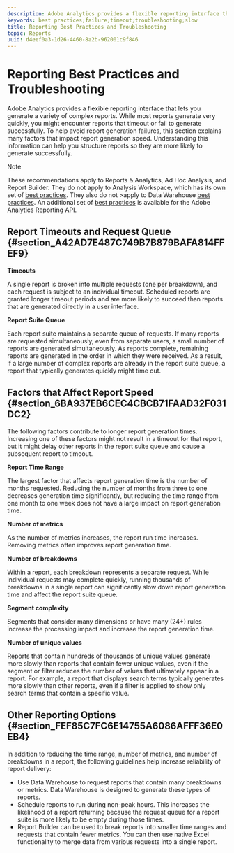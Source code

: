 ```yaml
---
description: Adobe Analytics provides a flexible reporting interface that lets you generate a variety of complex reports. While most reports generate very quickly, you might encounter reports that timeout or fail to generate successfully. To help avoid report generation failures, this section explains many factors that impact report generation speed. Understanding this information can help you structure reports so they are more likely to generate successfully.
keywords: best practices;failure;timeout;troubleshooting;slow
title: Reporting Best Practices and Troubleshooting
topic: Reports
uuid: d4eef0a3-1d26-4460-8a2b-962001c9f846
---
```


# Reporting Best Practices and Troubleshooting

Adobe Analytics provides a flexible reporting interface that lets you generate a variety of complex reports. While most reports generate very quickly, you might encounter reports that timeout or fail to generate successfully. To help avoid report generation failures, this section explains many factors that impact report generation speed. Understanding this information can help you structure reports so they are more likely to generate successfully.

>[!Note]
>These recommendations apply to Reports & Analytics, Ad Hoc Analysis, and Report Builder.
>They do not apply to Analysis Workspace, which has its own set of [best practices](/help/analyze/analysis-workspace/optimizing-performance.md). They also do not >apply to Data Warehouse [best practices](https://marketing.adobe.com/resources/help/en_US/reference/data_warehouse_bp.html). An additional set of 
>[best practices](https://marketing.adobe.com/developer/en_US/get-started/best-practices/c-best-practices) is available for the Adobe Analytics Reporting API.

## Report Timeouts and Request Queue {#section_A42AD7E487C749B7B879BAFA814FFEF9}

**Timeouts**

A single report is broken into multiple requests (one per breakdown), and each request is subject to an individual timeout. Scheduled reports are granted longer timeout periods and are more likely to succeed than reports that are generated directly in a user interface.

**Report Suite Queue**

Each report suite maintains a separate queue of requests. If many reports are requested simultaneously, even from separate users, a small number of reports are generated simultaneously. As reports complete, remaining reports are generated in the order in which they were received. As a result, if a large number of complex reports are already in the report suite queue, a report that typically generates quickly might time out.

## Factors that Affect Report Speed {#section_6BA937EB6CEC4CBCB71FAAD32F031DC2}

The following factors contribute to longer report generation times. Increasing one of these factors might not result in a timeout for that report, but it might delay other reports in the report suite queue and cause a subsequent report to timeout.

**Report Time Range**

The largest factor that affects report generation time is the number of months requested. Reducing the number of months from three to one decreases generation time significantly, but reducing the time range from one month to one week does not have a large impact on report generation time.

**Number of metrics**

As the number of metrics increases, the report run time increases. Removing metrics often improves report generation time.

**Number of breakdowns**

Within a report, each breakdown represents a separate request. While individual requests may complete quickly, running thousands of breakdowns in a single report can significantly slow down report generation time and affect the report suite queue.

**Segment complexity**

Segments that consider many dimensions or have many (24+) rules increase the processing impact and increase the report generation time.

**Number of unique values**

Reports that contain hundreds of thousands of unique values generate more slowly than reports that contain fewer unique values, even if the segment or filter reduces the number of values that ultimately appear in a report. For example, a report that displays search terms typically generates more slowly than other reports, even if a filter is applied to show only search terms that contain a specific value.

## Other Reporting Options {#section_FEF85C7FC6E14755A6086AFFF36E0EB4}

In addition to reducing the time range, number of metrics, and number of breakdowns in a report, the following guidelines help increase reliability of report delivery:

* Use Data Warehouse to request reports that contain many breakdowns or metrics. Data Warehouse is designed to generate these types of reports.
* Schedule reports to run during non-peak hours. This increases the likelihood of a report returning because the request queue for a report suite is more likely to be empty during those times.
* Report Builder can be used to break reports into smaller time ranges and requests that contain fewer metrics. You can then use native Excel functionality to merge data from various requests into a single report.


